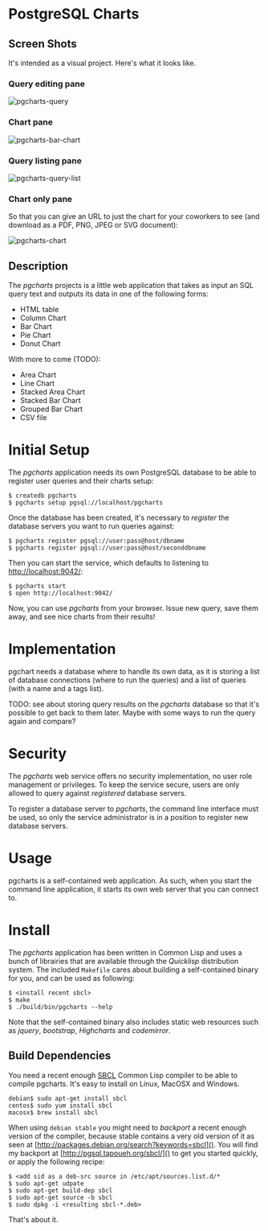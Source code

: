 # PostgreSQL Charts

## Screen Shots

It's intended as a visual project. Here's what it looks like.

### Query editing pane

![pgcharts-query](https://raw.github.com/dimitri/pgcharts/master/propaganda/pgcharts-query.png)

### Chart pane

![pgcharts-bar-chart](https://raw.github.com/dimitri/pgcharts/master/propaganda/pgcharts-bar-chart.png)

### Query listing pane

![pgcharts-query-list](https://raw.github.com/dimitri/pgcharts/master/propaganda/pgcharts-query-list.png)

### Chart only pane

So that you can give an URL to just the chart for your coworkers to see (and
download as a PDF, PNG, JPEG or SVG document):

![pgcharts-chart](https://raw.github.com/dimitri/pgcharts/master/propaganda/pgcharts-chart.png)

## Description

The *pgcharts* projects is a little web application that takes as input an
SQL query text and outputs its data in one of the following forms:

  - HTML table
  - Column Chart
  - Bar Chart
  - Pie Chart
  - Donut Chart
  
With more to come (TODO):

  - Area Chart
  - Line Chart
  - Stacked Area Chart
  - Stacked Bar Chart
  - Grouped Bar Chart
  - CSV file

# Initial Setup

The *pgcharts* application needs its own PostgreSQL database to be able to
register user queries and their charts setup:

    $ createdb pgcharts
    $ pgcharts setup pgsql://localhost/pgcharts
    
Once the database has been created, it's necessary to *register* the
database servers you want to run queries against:
    
    $ pgcharts register pgsql://user:pass@host/dbname
    $ pgcharts register pgsql://user:pass@host/seconddbname
    
Then you can start the service, which defaults to listening to
[http://localhost:9042/]():

    $ pgcharts start
    $ open http://localhost:9042/

Now, you can use *pgcharts* from your browser. Issue new query, save them
away, and see nice charts from their results!

# Implementation

pgchart needs a database where to handle its own data, as it is storing a
list of database connections (where to run the queries) and a list of
queries (with a name and a tags list).

TODO: see about storing query results on the *pgcharts* database so that
      it's possible to get back to them later. Maybe with some ways to run
      the query again and compare?

# Security

The *pgcharts* web service offers no security implementation, no user role
management or privileges. To keep the service secure, users are only allowed
to query against *registered* database servers.

To register a database server to *pgcharts*, the command line interface must
be used, so only the service administrator is in a position to register new
database servers.

# Usage

pgcharts is a self-contained web application. As such, when you start the
command line application, it starts its own web server that you can connect
to.

# Install

The *pgcharts* application has been written in Common Lisp and uses a bunch
of librairies that are available through the *Quicklisp* distribution
system. The included `Makefile` cares about building a self-contained binary
for you, and can be used as following:

    $ <install recent sbcl>
    $ make
    $ ./build/bin/pgcharts --help

Note that the self-contained binary also includes static web resources such
as *jquery*, *bootstrap*, *Highcharts* and *codemirror*.

## Build Dependencies

You need a recent enough [SBCL](http://sbcl.org/) Common Lisp compiler to be
able to compile pgcharts. It's easy to install on Linux, MacOSX and Windows.

    debian$ sudo apt-get install sbcl
    centos$ sudo yum install sbcl
    macosx$ brew install sbcl

When using `debian stable` you might need to *backport* a recent enough
version of the compiler, because stable contains a very old version of it as
seen at [http://packages.debian.org/search?keywords=sbcl](). You will find
my backport at [http://pgsql.tapoueh.org/sbcl/]() to get you started
quickly, or apply the following recipe:

    $ <add sid as a deb-src source in /etc/apt/sources.list.d/*
    $ sudo apt-get udpate
    $ sudo apt-get build-dep sbcl
    $ sudo apt-get source -b sbcl
    $ sudo dpkg -i <resulting sbcl-*.deb>

That's about it.
